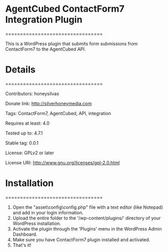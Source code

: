 # AgentCubed ContactForm7 Integration Plugin
=================================

This is a WordPress plugin that submits form submissions from ContactForm7 to the AgentCubed API.


# Details
=================================

Contributors: honeysilvas

Donate link: http://silverhoneymedia.com

Tags: ContactForm7, AgentCubed, API, integration

Requires at least: 4.0

Tested up to: 4.7.1

Stable tag: 0.0.1

License: GPLv2 or later

License URI: http://www.gnu.org/licenses/gpl-2.0.html




# Installation
=================================

1. Open the "asset\config\config.php" file with a text editor (like Notepad) and add in your login information.
2. Upload the entire folder to the '/wp-content/plugins/' directory of your WordPress installation.
3. Activate the plugin through the 'Plugins' menu in the WordPress Admin Dashboard.
4. Make sure you have ContactForm7 plugin installed and activated.
5. That's it!


